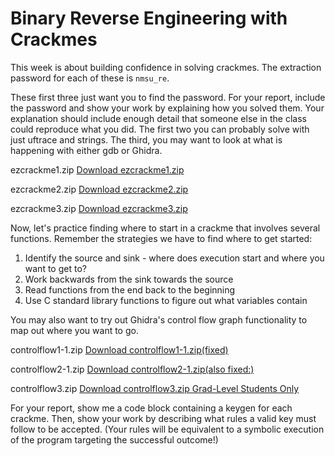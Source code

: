 # Binary Reverse Engineering with Crackmes

This week is about building confidence in solving crackmes. The extraction password for each of these is `nmsu_re`.

These first three just want you to find the password. For your report, include the password and show your work by explaining how you solved them. Your explanation should include enough detail that someone else in the class could reproduce what you did. The first two you can probably solve with just uftrace and strings. The third, you may want to look at what is happening with either gdb or Ghidra.


ezcrackme1.zip [Download ezcrackme1.zip](#ref?)

ezcrackme2.zip [Download ezcrackme2.zip](#ref?)

ezcrackme3.zip [Download ezcrackme3.zip](#ref?)

Now, let's practice finding where to start in a crackme that involves several functions. Remember the strategies we have to find where to get started:

1. Identify the source and sink - where does execution start and where you want to get to?
2. Work backwards from the sink towards the source
3. Read functions from the end back to the beginning
4. Use C standard library functions to figure out what variables contain

You may also want to try out Ghidra's control flow graph functionality to map out where you want to go.

controlflow1-1.zip [Download controlflow1-1.zip(fixed)](#ref?) 

controlflow2-1.zip [Download controlflow2-1.zip(also fixed:)](#ref?)

controlflow3.zip [Download controlflow3.zip Grad-Level Students Only](#ref?)

For your report, show me a code block containing a keygen for each crackme. Then, show your work by describing what rules a valid key must follow to be accepted. (Your rules will be equivalent to a symbolic execution of the program targeting the successful outcome!)